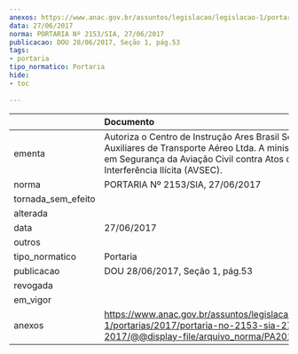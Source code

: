 ```yaml
---
anexos: https://www.anac.gov.br/assuntos/legislacao/legislacao-1/portarias/2017/portaria-no-2153-sia-27-06-2017/@@display-file/arquivo_norma/PA2017-2153.pdf
data: 27/06/2017
norma: PORTARIA Nº 2153/SIA, 27/06/2017
publicacao: DOU 28/06/2017, Seção 1, pág.53
tags:
- portaria
tipo_normatico: Portaria
hide: 
- toc 
 
---
```


|                    | Documento                                                                                                                                                                              |
|:-------------------|:---------------------------------------------------------------------------------------------------------------------------------------------------------------------------------------|
| ementa             | Autoriza o Centro de Instrução Ares Brasil Serviços Auxiliares de Transporte Aéreo Ltda. A ministrar curso em Segurança da Aviação Civil contra Atos de Interferência Ilícita (AVSEC). |
| norma              | PORTARIA Nº 2153/SIA, 27/06/2017                                                                                                                                                       |
| tornada_sem_efeito |                                                                                                                                                                                        |
| alterada           |                                                                                                                                                                                        |
| data               | 27/06/2017                                                                                                                                                                             |
| outros             |                                                                                                                                                                                        |
| tipo_normatico     | Portaria                                                                                                                                                                               |
| publicacao         | DOU 28/06/2017, Seção 1, pág.53                                                                                                                                                        |
| revogada           |                                                                                                                                                                                        |
| em_vigor           |                                                                                                                                                                                        |
| anexos             | https://www.anac.gov.br/assuntos/legislacao/legislacao-1/portarias/2017/portaria-no-2153-sia-27-06-2017/@@display-file/arquivo_norma/PA2017-2153.pdf                                   |